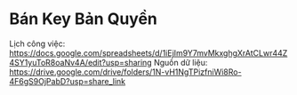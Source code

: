 # Bán Key Bản Quyền
Lịch công việc: https://docs.google.com/spreadsheets/d/1iEjIm9Y7mvMkxghgXrAtCLwr44Z4SY1yuToR8oaNv4A/edit?usp=sharing
Nguồn dữ liệu: https://drive.google.com/drive/folders/1N-vH1NgTPizfniWi8Ro-4F6gS9OjPabD?usp=share_link
